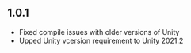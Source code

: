 ## 1.0.1

- Fixed compile issues with older versions of Unity
- Upped Unity vcersion requirement to Unity 2021.2
